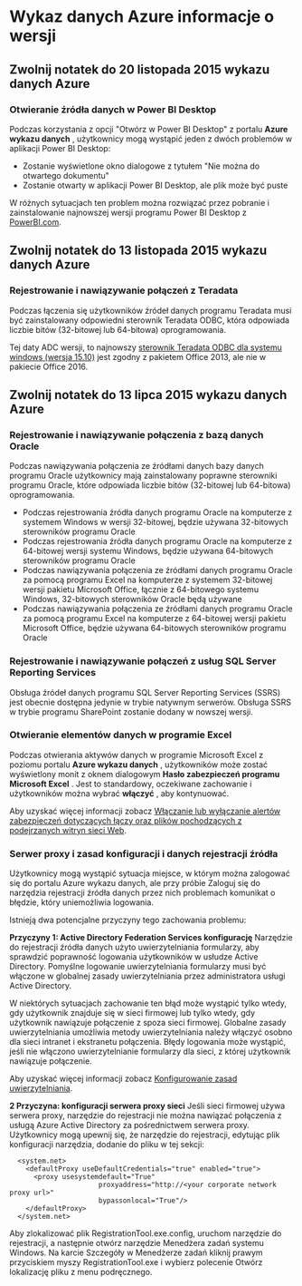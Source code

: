 <properties
   pageTitle="Informacje o wersji Azure wykaz danych | Microsoft Azure"
   description="Informacje o wersji dla wykazu danych Azure."
   services="data-catalog"
   documentationCenter=""
   authors="steelanddata"
   manager="NA"
   editor=""
   tags=""/>
<tags
   ms.service="data-catalog"
   ms.devlang="NA"
   ms.topic="article"
   ms.tgt_pltfrm="NA"
   ms.workload="data-catalog"
   ms.date="09/21/2016"
   ms.author="maroche"/>

# <a name="azure-data-catalog-release-notes"></a>Wykaz danych Azure informacje o wersji

## <a name="notes-for-the-november-20-2015-release-of-azure-data-catalog"></a>Zwolnij notatek do 20 listopada 2015 wykazu danych Azure

### <a name="opening-data-sources-in-power-bi-desktop"></a>Otwieranie źródła danych w Power BI Desktop

Podczas korzystania z opcji "Otwórz w Power BI Desktop" z portalu **Azure wykazu danych** , użytkownicy mogą wystąpić jeden z dwóch problemów w aplikacji Power BI Desktop:

- Zostanie wyświetlone okno dialogowe z tytułem "Nie można do otwartego dokumentu"
- Zostanie otwarty w aplikacji Power BI Desktop, ale plik może być puste

W różnych sytuacjach ten problem można rozwiązać przez pobranie i zainstalowanie najnowszej wersji programu Power BI Desktop z [PowerBI.com](https://powerbi.com).

## <a name="notes-for-the-november-13-2015-release-of-azure-data-catalog"></a>Zwolnij notatek do 13 listopada 2015 wykazu danych Azure

### <a name="registering-and-connecting-to-teradata"></a>Rejestrowanie i nawiązywanie połączeń z Teradata

Podczas łączenia się użytkowników źródeł danych programu Teradata musi być zainstalowany odpowiedni sterownik Teradata ODBC, która odpowiada liczbie bitów (32-bitowej lub 64-bitowa) oprogramowania.

Tej daty ADC wersji, to najnowszy [sterownik Teradata ODBC dla systemu windows (wersja 15.10)](http://downloads.teradata.com/download/connectivity/odbc-driver/windows) jest zgodny z pakietem Office 2013, ale nie w pakiecie Office 2016.

## <a name="notes-for-the-july-13-2015-release-of-azure-data-catalog"></a>Zwolnij notatek do 13 lipca 2015 wykazu danych Azure

### <a name="registering-and-connecting-to-oracle-database"></a>Rejestrowanie i nawiązywanie połączenia z bazą danych Oracle

Podczas nawiązywania połączenia ze źródłami danych bazy danych programu Oracle użytkownicy mają zainstalowany poprawne sterowniki programu Oracle, które odpowiada liczbie bitów (32-bitowej lub 64-bitowa) oprogramowania.

-   Podczas rejestrowania źródła danych programu Oracle na komputerze z systemem Windows w wersji 32-bitowej, będzie używana 32-bitowych sterowników programu Oracle
-   Podczas rejestrowania źródła danych programu Oracle na komputerze z 64-bitowej wersji systemu Windows, będzie używana 64-bitowych sterowników programu Oracle
-   Podczas nawiązywania połączenia ze źródłami danych programu Oracle za pomocą programu Excel na komputerze z systemem 32-bitowej wersji pakietu Microsoft Office, łącznie z 64-bitowego systemu Windows, 32-bitowych sterowników Oracle będą używane
-   Podczas nawiązywania połączenia ze źródłami danych programu Oracle za pomocą programu Excel na komputerze z 64-bitowej wersji pakietu Microsoft Office, będzie używana 64-bitowych sterowników programu Oracle

### <a name="registering-and-connecting-to-sql-server-reporting-services"></a>Rejestrowanie i nawiązywanie połączeń z usług SQL Server Reporting Services

Obsługa źródeł danych programu SQL Server Reporting Services (SSRS) jest obecnie dostępna jedynie w trybie natywnym serwerów. Obsługa SSRS w trybie programu SharePoint zostanie dodany w nowszej wersji.

### <a name="opening-data-assets-in-excel"></a>Otwieranie elementów danych w programie Excel

Podczas otwierania aktywów danych w programie Microsoft Excel z poziomu portalu **Azure wykazu danych** , użytkowników może zostać wyświetlony monit z oknem dialogowym **Hasło zabezpieczeń programu Microsoft Excel** . Jest to standardowy, oczekiwane zachowanie i użytkowników można wybrać **włączyć** , aby kontynuować.

Aby uzyskać więcej informacji zobacz [Włączanie lub wyłączanie alertów zabezpieczeń dotyczących łączy oraz plików pochodzących z podejrzanych witryn sieci Web](https://support.office.com/article/Enable-or-disable-security-alerts-about-links-and-files-from-suspicious-websites-A1AC6AE9-5C4A-4EB3-B3F8-143336039BBE).

### <a name="proxy-and-policy-configuration-and-data-source-registration"></a>Serwer proxy i zasad konfiguracji i danych rejestracji źródła

Użytkownicy mogą wystąpić sytuacja miejsce, w którym można zalogować się do portalu Azure wykazu danych, ale przy próbie Zaloguj się do narzędzia rejestracji źródła danych przez nich problemach komunikat o błędzie, który uniemożliwia logowania.

Istnieją dwa potencjalne przyczyny tego zachowania problemu:

**Przyczyny 1: Active Directory Federation Services konfigurację** Narzędzie do rejestracji źródła danych użyto uwierzytelniania formularzy, aby sprawdzić poprawność logowania użytkowników w usłudze Active Directory. Pomyślne logowanie uwierzytelniania formularzy musi być włączone w globalnej zasady uwierzytelniania przez administratora usługi Active Directory.

W niektórych sytuacjach zachowanie ten błąd może wystąpić tylko wtedy, gdy użytkownik znajduje się w sieci firmowej lub tylko wtedy, gdy użytkownik nawiązuje połączenie z spoza sieci firmowej. Globalne zasady uwierzytelniania umożliwia metody uwierzytelniania należy włączyć osobno dla sieci intranet i ekstranetu połączenia. Błędy logowania może wystąpić, jeśli nie włączono uwierzytelnianie formularzy dla sieci, z której użytkownik nawiązuje połączenie.

Aby uzyskać więcej informacji zobacz [Konfigurowanie zasad uwierzytelniania](https://technet.microsoft.com/library/dn486781.aspx).

**2 Przyczyna: konfiguracji serwera proxy sieci** Jeśli sieci firmowej używa serwera proxy, narzędzie do rejestracji nie można nawiązać połączenia z usługą Azure Active Directory za pośrednictwem serwera proxy. Użytkownicy mogą upewnij się, że narzędzie do rejestracji, edytując plik konfiguracji narzędzia, dodanie do pliku w tej sekcji:


      <system.net>
        <defaultProxy useDefaultCredentials="true" enabled="true">
          <proxy usesystemdefault="True"
                          proxyaddress="http://<your corporate network proxy url>"
                          bypassonlocal="True"/>
        </defaultProxy>
      </system.net>


Aby zlokalizować plik RegistrationTool.exe.config, uruchom narzędzie do rejestracji, a następnie otwórz narzędzie Menedżera zadań systemu Windows. Na karcie Szczegóły w Menedżerze zadań kliknij prawym przyciskiem myszy RegistrationTool.exe i wybierz polecenie Otwórz lokalizację pliku z menu podręcznego.

